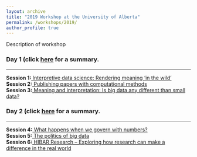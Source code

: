 ```yaml
---
layout: archive
title: "2019 Workshop at the University of Alberta"
permalink: /workshops/2019/
author_profile: true
---
```


Description of workshop

### <b>Day 1 </b>(click [here](/workshops/2019/day1) for a summary.  
---
<b>Session 1:</b>[ Interpretive data science: Rendering meaning ‘in the wild’](/workshops/2019/session1)  
<b>Session 2:</b>[ Publishing papers with computational methods](/workshops/2019/session2)  
<b>Session 3:</b>[ Meaning and interpretation: Is big data any different than small data?](/workshops/2019/session3)  
  
  
### <b>Day 2 </b>(click [here](/workshops/2019/day2) for a summary.  
---
<b>Session 4:</b>[ What happens when we govern with numbers?](/workshops/2019/session4)  
<b>Session 5:</b>[ The politics of big data](/workshops/2019/session5)  
<b>Session 6:</b>[ HIBAR Research – Exploring how research can make a difference in the real world](/workshops/2019/session6)  

